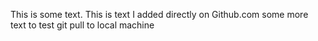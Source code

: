 This is some text.
This is text I added directly on Github.com
some more text to test git pull to local machine
